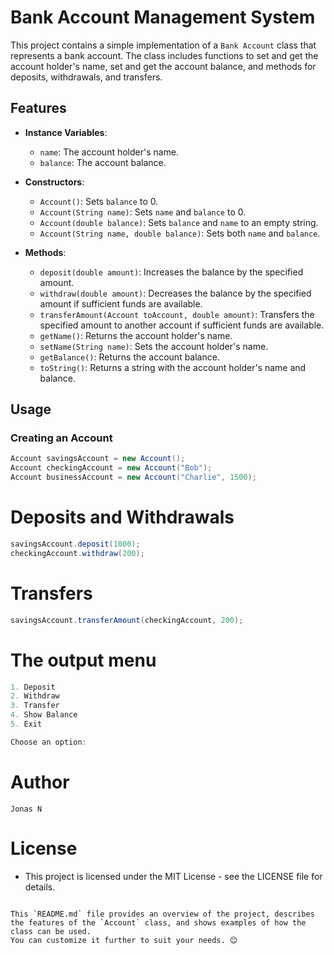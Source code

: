 # Bank Account Management System

This project contains a simple implementation of a `Bank Account` class that represents a bank account. The class includes functions to set and get the account holder's name, set and get the account balance, and methods for deposits, withdrawals, and transfers.

## Features

- **Instance Variables**:
  - `name`: The account holder's name.
  - `balance`: The account balance.

- **Constructors**:
  - `Account()`: Sets `balance` to 0.
  - `Account(String name)`: Sets `name` and `balance` to 0.
  - `Account(double balance)`: Sets `balance` and `name` to an empty string.
  - `Account(String name, double balance)`: Sets both `name` and `balance`.

- **Methods**:
  - `deposit(double amount)`: Increases the balance by the specified amount.
  - `withdraw(double amount)`: Decreases the balance by the specified amount if sufficient funds are available.
  - `transferAmount(Account toAccount, double amount)`: Transfers the specified amount to another account if sufficient funds are available.
  - `getName()`: Returns the account holder's name.
  - `setName(String name)`: Sets the account holder's name.
  - `getBalance()`: Returns the account balance.
  - `toString()`: Returns a string with the account holder's name and balance.

## Usage

### Creating an Account

```Java
Account savingsAccount = new Account();
Account checkingAccount = new Account("Bob");
Account businessAccount = new Account("Charlie", 1500);
```
# Deposits and Withdrawals
```Java
savingsAccount.deposit(1000);
checkingAccount.withdraw(200);
```
# Transfers
```Java
savingsAccount.transferAmount(checkingAccount, 200);
```
# The output menu
```Java
1. Deposit
2. Withdraw
3. Transfer
4. Show Balance
5. Exit

Choose an option:
```
# Author

    Jonas N

# License

- This project is licensed under the MIT License - see the LICENSE file for details.
```

This `README.md` file provides an overview of the project, describes the features of the `Account` class, and shows examples of how the class can be used.
You can customize it further to suit your needs. 😊